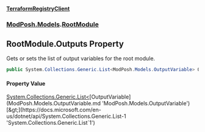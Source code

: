 #### [TerraformRegistryClient](index.md 'index')
### [ModPosh.Models](ModPosh.Models.md 'ModPosh.Models').[RootModule](ModPosh.Models.RootModule.md 'ModPosh.Models.RootModule')

## RootModule.Outputs Property

Gets or sets the list of output variables for the root module.

```csharp
public System.Collections.Generic.List<ModPosh.Models.OutputVariable> Outputs { get; set; }
```

#### Property Value
[System.Collections.Generic.List&lt;](https://docs.microsoft.com/en-us/dotnet/api/System.Collections.Generic.List-1 'System.Collections.Generic.List`1')[OutputVariable](ModPosh.Models.OutputVariable.md 'ModPosh.Models.OutputVariable')[&gt;](https://docs.microsoft.com/en-us/dotnet/api/System.Collections.Generic.List-1 'System.Collections.Generic.List`1')